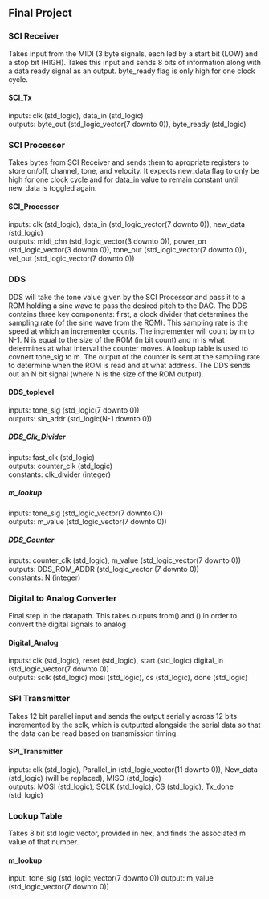 ## Final Project

### SCI Receiver
Takes input from the MIDI (3 byte signals, each led by a start bit (LOW) and a stop bit (HIGH). Takes this input and sends 8 bits of information along with a data ready signal as an output. byte_ready flag is only high for one clock cycle.

#### SCI_Tx
inputs: clk (std_logic), data_in (std_logic) <br>
outputs: byte_out (std_logic_vector(7 downto 0)), byte_ready (std_logic) <br>

### SCI Processor
Takes bytes from SCI Receiver and sends them to apropriate registers to store on/off, channel, tone, and velocity. It expects new_data flag to only be high for one clock cycle and for data_in value to remain constant until new_data is toggled again. 

#### SCI_Processor
inputs: clk (std_logic), data_in (std_logic_vector(7 downto 0)), new_data (std_logic) <br>
outputs: midi_chn (std_logic_vector(3 downto 0)), power_on (std_logic_vector(3 downto 0)), tone_out (std_logic_vector(7 downto 0)), vel_out (std_logic_vector(7 downto 0)) <br>

### DDS
DDS will take the tone value given by the SCI Processor and pass it to a ROM holding a sine wave to pass the desired pitch to the DAC. The DDS contains three key components: first, a clock divider that determines the sampling rate (of the sine wave from the ROM). This sampling rate is the speed at which an incrementer counts. The incrementer will count by m to N-1. N is equal to the size of the ROM (in bit count) and m is what determines at what interval the counter moves. A lookup table is used to covnert tone_sig to m. The output of the counter is sent at the sampling rate to determine when the ROM is read and at what address. The DDS sends out an N bit signal (where N is the size of the ROM output). 

#### DDS_toplevel
inputs: tone_sig (std_logic(7 downto 0)) <br> 
outputs: sin_addr (std_logic(N-1 downto 0)) <br>

##### DDS_Clk_Divider
inputs: fast_clk (std_logic) <br>
outputs: counter_clk (std_logic) <br>
constants: clk_divider (integer) <br>

##### m_lookup
inputs: tone_sig (std_logic_vector(7 downto 0)) <br>
outputs: m_value (std_logic_vector(7 downto 0)) <br>

##### DDS_Counter
inputs: counter_clk (std_logic), m_value (std_logic_vector(7 downto 0)) <br> 
outputs: DDS_ROM_ADDR (std_logic_vector (7 downto 0)) <br>
constants: N (integer) <br> 

### Digital to Analog Converter
Final step in the datapath. This takes outputs from() and () in order to convert the digital signals to analog 

#### Digital_Analog
inputs: clk (std_logic), reset (std_logic), start (std_logic) digital_in (std_logic_vector(7 downto 0)) <br>
outputs: sclk (std_logic) mosi (std_logic), cs (std_logic), done (std_logic) <br> 

### SPI Transmitter
Takes 12 bit parallel input and sends the output serially across 12 bits incremented by the sclk, which is outputted alongside the serial data so that the data can be read based on transmission timing.

#### SPI_Transmitter
inputs: clk (std_logic), Parallel_in (std_logic_vector(11 downto 0)), New_data (std_logic) (will be replaced), MISO (std_logic) <br>
outputs: MOSI (std_logic), SCLK (std_logic), CS (std_logic), Tx_done (std_logic) <br>

### Lookup Table
Takes 8 bit std logic vector, provided in hex, and finds the associated m value of that number.

#### m_lookup
input: tone_sig (std_logic_vector(7 downto 0))
output: m_value (std_logic_vector(7 downto 0))

